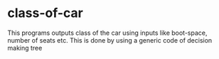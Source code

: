 # class-of-car
This programs outputs class of the car using inputs like boot-space, number of seats etc. This is done by using a generic code of decision making tree
